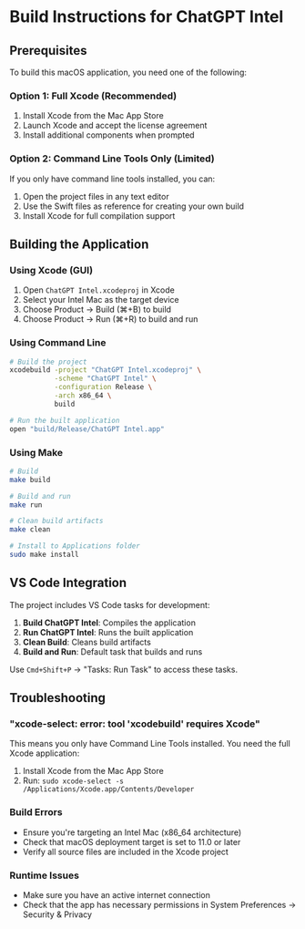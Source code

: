 # Build Instructions for ChatGPT Intel

## Prerequisites

To build this macOS application, you need one of the following:

### Option 1: Full Xcode (Recommended)

1. Install Xcode from the Mac App Store
2. Launch Xcode and accept the license agreement
3. Install additional components when prompted

### Option 2: Command Line Tools Only (Limited)

If you only have command line tools installed, you can:

1. Open the project files in any text editor
2. Use the Swift files as reference for creating your own build
3. Install Xcode for full compilation support

## Building the Application

### Using Xcode (GUI)

1. Open `ChatGPT Intel.xcodeproj` in Xcode
2. Select your Intel Mac as the target device
3. Choose Product → Build (⌘+B) to build
4. Choose Product → Run (⌘+R) to build and run

### Using Command Line

```bash
# Build the project
xcodebuild -project "ChatGPT Intel.xcodeproj" \
           -scheme "ChatGPT Intel" \
           -configuration Release \
           -arch x86_64 \
           build

# Run the built application
open "build/Release/ChatGPT Intel.app"
```

### Using Make

```bash
# Build
make build

# Build and run
make run

# Clean build artifacts
make clean

# Install to Applications folder
sudo make install
```

## VS Code Integration

The project includes VS Code tasks for development:

1. **Build ChatGPT Intel**: Compiles the application
2. **Run ChatGPT Intel**: Runs the built application
3. **Clean Build**: Cleans build artifacts
4. **Build and Run**: Default task that builds and runs

Use `Cmd+Shift+P` → "Tasks: Run Task" to access these tasks.

## Troubleshooting

### "xcode-select: error: tool 'xcodebuild' requires Xcode"

This means you only have Command Line Tools installed. You need the full Xcode application:

1. Install Xcode from the Mac App Store
2. Run: `sudo xcode-select -s /Applications/Xcode.app/Contents/Developer`

### Build Errors

- Ensure you're targeting an Intel Mac (x86_64 architecture)
- Check that macOS deployment target is set to 11.0 or later
- Verify all source files are included in the Xcode project

### Runtime Issues

- Make sure you have an active internet connection
- Check that the app has necessary permissions in System Preferences → Security & Privacy
